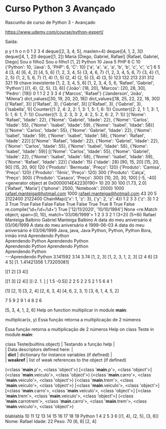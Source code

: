 # Curso Python 3 Avançado
Rascunho de curso de Python 3 - Avançado

https://www.udemy.com/course/python-expert/

Saída:

p
y
t
h
o
n
0
1
2
3
4
deque([2, 3, 4, 5], maxlen=4)
deque([4, 1, 2, 3])
deque([4, 1, 2])
deque([1, 2])
Maria
[Diego, Gabriel, Rafael]
[Rafael, Gabriel, Diego]
Sou o filho2
Sou o filho1
[1, 2]
Python 10
Java 5
PHP 6
C 10
{'Python': 10, 'Java': 5, 'PHP': 6, 'C': 10}
['a', 'a', 'a', 'a', 'b', 'b', 'c', 'c', 'c']
6
5
4
[3, 4]
[6, 4, 2]
[4, 5, 6]
{1, 2, 3, 4, 5}
{3, 4, 6, 7}
{1, 2, 3, 4, 5, 6, 7}
{3, 4}
{1, 2, 5}
{1, 2, 5, 6, 7}
(1, 4)
(1, 5)
(2, 4)
(2, 5)
(3, 4)
(3, 5)
123
132
213
231
312
321
19
chave inexistente
[1, 2, 3, 4, 5, 6]
[1, 2, 3, 4, 5, 6, 'Rafael', 'Gabriel', 'Python']
[(1, 4), (2, 5), (3, 6)]
{'João': [18, 20], 'Marcos': [20, 28, 30], 'Pedro': [19]}
0 1
1 2
2 3
3 4
{'Marcos', 'Rafael'}
{'Janderson', 'João', 'Milena'}
dict_values([30, 19, 20, 20, 18])
dict_values([18, 25, 22, 22, 18, 30])
[('Rafael', 3)]
[('Rafael', 3), ('Gabriel', 3)]
[('Rafael', 3), ('Gabriel', 3), ('Isabella', 1)]
Counter({1: 2, 4: 2, 2: 1, 3: 1, 5: 1, 6: 1})
Counter({2: 2, 1: 1, 3: 1, 5: 1, 6: 1, 7: 1})
Counter({1: 3, 2: 3, 3: 2, 4: 2, 5: 2, 6: 2, 7: 1})
[{'Nome': 'Rafael', 'Idade': 22}, {'Nome': 'Gabriel', 'Idade': 22}, {'Nome': 'Carlos', 'Idade': 55}, {'Nome': 'Isabel', 'Idade': 59}, {'Nome': 'Isabel', 'Idade': 58}]
[{'Nome': 'Carlos', 'Idade': 55}, {'Nome': 'Gabriel', 'Idade': 22}, {'Nome': 'Isabel', 'Idade': 59}, {'Nome': 'Isabel', 'Idade': 58}, {'Nome': 'Rafael', 'Idade': 22}]
[{'Nome': 'Rafael', 'Idade': 22}, {'Nome': 'Gabriel', 'Idade': 22}, {'Nome': 'Carlos', 'Idade': 55}, {'Nome': 'Isabel', 'Idade': 58}, {'Nome': 'Isabel', 'Idade': 59}]
[{'Nome': 'Carlos', 'Idade': 55}, {'Nome': 'Gabriel', 'Idade': 22}, {'Nome': 'Isabel', 'Idade': 58}, {'Nome': 'Isabel', 'Idade': 59}, {'Nome': 'Rafael', 'Idade': 22}]
{'idade': 15}
{'idade': 28}
[90, 15, 20]
[15, 20, 90]
[15, 20, 90]
120
  {'Produto': 'Bermuda', 'Preço': 120}
  {'Produto': 'Camisa', 'Preço': 120}
  {'Produto': 'Tênis', 'Preço': 120}
300
  {'Produto': 'Calça', 'Preço': 300}
  {'Produto': 'Casaco', 'Preço': 300}
[10, 20, 30, 100]
[-5, -40]
<generator object <genexpr> at 0x0000014E42230190>
10
20
30
100
[1.73, 2.0]
['Rafael', 'Maria']
{'Iphone': 2500, 'Notebook': 2000}
1000
rafael.manteiga@hotmail.com
1000
rafael.manteiga@hotmail.com
43
20
5
2122400
2122400
ChainMap({'x': 1, 'z': 3}, {'y': 2, 'z': 4})
1
2
3
3
{'z': 3}
1
2
3
True
True
False
False
False
True
False
True
True
8
True
False
re.compile('\\d+/\\d+/\\d+')
True
['12/11/2020', '10/10/1994']
None
<re.Match object; span=(0, 10), match='03/06/1999'>
1
2
3
3
2
1
(3+2i)
(5+6i)
Rafael Manteiga Balbino
Gabriel Manteiga Balbino
A data do meu aniversário é 03/06/1999
A data do meu aniversário é 1999-06-03
A data do meu aniversário é 03/06/1999
Java, java, Java
Python, Python, Python
Bora, irmão
 irmã
Aprendendo Python   
   Aprendendo Python
 Aprendendo Python  
   Aprendendo Python
Aprendendo Python   
 Aprendendo Python  
---Aprendendo Python
  3.141592
3.14
3.74
[1, 2, 3]
[1, 2, 3, 1, 2, 3]
[2 4 6]
[3 4 5]
[1.         1.41421356 1.73205081]


[[1 2]
 [3 4]]


[[1 3]
 [2 4]]
[[-2.   1. ]
 [ 1.5 -0.5]]
2
2
5
2
2
5
2
1
5
6
4
1

[1]
[2, 1]
[3, 2, 4]
[2, 6, 3, 4]
[4, 6, 2, 3, 1]
[3, 6, 1, 4, 5, 2]

7
5
9
2
9
1
4
8
2
6


[5, 3, 4, 1, 2, 6]
Help on function multiplicar in module __main__:

multiplicar(x, y)
    Essa função retorna a multiplicação de 2 números

Essa função retorna a multiplicação de 2 números
Help on class Teste in module __main__:

class Teste(builtins.object)
 |  Testando a função help
 |  
 |  Data descriptors defined here:
 |  
 |  __dict__
 |      dictionary for instance variables (if defined)
 |  
 |  __weakref__
 |      list of weak references to the object (if defined)

(<class '__main__.p'>, <class 'object'>)
[<class '__main__.p'>, <class 'object'>]
(<class '__main__.veiculo'>, <class 'object'>)
(<class '__main__.carro'>, <class '__main__.veiculo'>, <class 'object'>)
(<class '__main__.trem'>, <class '__main__.veiculo'>, <class 'object'>)
[<class '__main__.veiculo'>, <class 'object'>]
[<class '__main__.carro'>, <class '__main__.veiculo'>, <class 'object'>]
[<class '__main__.trem'>, <class '__main__.veiculo'>, <class 'object'>]
(<class '__main__.carrotrem'>, <class '__main__.carro'>, <class '__main__.trem'>, <class '__main__.veiculo'>, <class 'object'>)
<html><title>Algum livro</title><body>blablabla</body></html>
<generator object count at 0x0000014E42230350>
10
11
12
13
14
15
16
17
18
19
Python
1 4
2 5
3 6
[(1, 4), (2, 5), (3, 6)]
 Nome: Rafael 
 Idade: 22 
 Peso: 70
[6, 8]
[2, 4]
